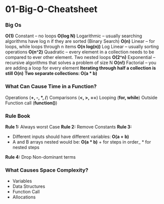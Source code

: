# 01-Big-O-Cheatsheet

### Big Os

**O(1)** Constant – no loops
**O(log N)** Logarithmic – usually searching algorithms have log n if they are sorted (Binary Search)
**O(n)** Linear – for loops, while loops through n items
**O(n log(n))** Log Linear – usually sorting operations
**O(n^2)** Quadratic – every element in a collection needs to be compared to ever other element. Two nested loops
**O(2^n)** Exponential – recursive algorithms that solves a problem of size N
**O(n!)** Factorial – you are adding a loop for every element
**Iterating through half a collection is still O(n)**
**Two separate collections: O(a \* b)**

### What Can Cause Time in a Function?

Operations (**+, -, \*, /**)
Comparisons (**<, >, ==**)
Looping (**for, while**)
Outside Function call (**function()**)

### Rule Book

**Rule 1:** Always worst Case
**Rule 2:** Remove Constants
**Rule 3:**

-   Different inputs should have different variables: **O(a + b)**
-   A and B arrays nested would be: **O(a \* b)**
    \+ for steps in order\_ \* for nested steps

**Rule 4:** Drop Non-dominant terms

### What Causes Space Complexity?

-   Variables
-   Data Structures
-   Function Call
-   Allocations
